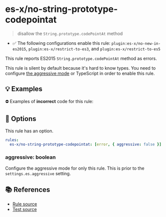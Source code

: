# es-x/no-string-prototype-codepointat
> disallow the `String.prototype.codePointAt` method

- ✅ The following configurations enable this rule: `plugin:es-x/no-new-in-es2015`, `plugin:es-x/restrict-to-es3`, and `plugin:es-x/restrict-to-es5`

This rule reports ES2015 `String.prototype.codePointAt` method as errors.

This rule is silent by default because it's hard to know types. You need to configure [the aggressive mode](../#the-aggressive-mode) or TypeScript in order to enable this rule.

## 💡 Examples

⛔ Examples of **incorrect** code for this rule:

<eslint-playground type="bad" code="/*eslint es-x/no-string-prototype-codepointat: [error, { aggressive: true }] */
foo.codePointAt(0)
" />

## 🔧 Options

This rule has an option.

```yml
rules:
  es-x/no-string-prototype-codepointat: [error, { aggressive: false }]
```

### aggressive: boolean

Configure the aggressive mode for only this rule.
This is prior to the `settings.es.aggressive` setting.

## 📚 References

- [Rule source](https://github.com/ota-meshi/eslint-plugin-es-x/blob/v4.1.0/lib/rules/no-string-prototype-codepointat.js)
- [Test source](https://github.com/ota-meshi/eslint-plugin-es-x/blob/v4.1.0/tests/lib/rules/no-string-prototype-codepointat.js)
